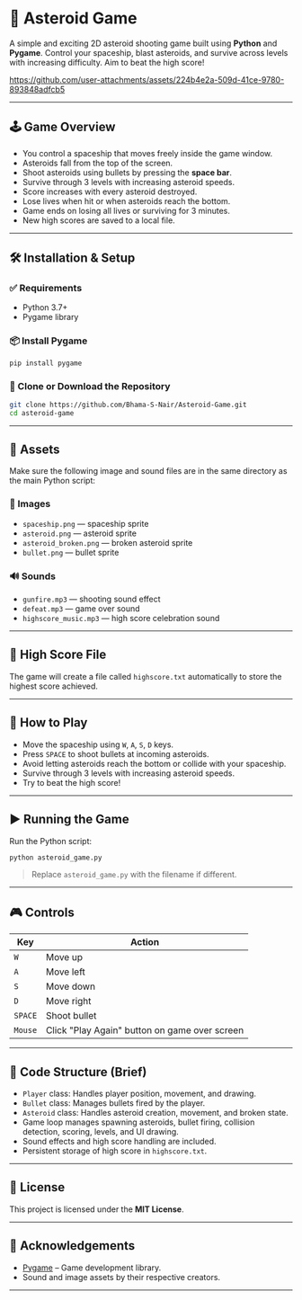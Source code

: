 # 🚀 Asteroid Game

A simple and exciting 2D asteroid shooting game built using **Python** and **Pygame**. Control your spaceship, blast asteroids, and survive across levels with increasing difficulty. Aim to beat the high score!






https://github.com/user-attachments/assets/224b4e2a-509d-41ce-9780-893848adfcb5




---

## 🕹️ Game Overview

- You control a spaceship that moves freely inside the game window.
- Asteroids fall from the top of the screen.
- Shoot asteroids using bullets by pressing the **space bar**.
- Survive through 3 levels with increasing asteroid speeds.
- Score increases with every asteroid destroyed.
- Lose lives when hit or when asteroids reach the bottom.
- Game ends on losing all lives or surviving for 3 minutes.
- New high scores are saved to a local file.

---

## 🛠️ Installation & Setup

### ✅ Requirements

- Python 3.7+
- Pygame library

### 📦 Install Pygame

```bash
pip install pygame
```

### 📁 Clone or Download the Repository

```bash
git clone https://github.com/Bhama-S-Nair/Asteroid-Game.git
cd asteroid-game
```

---

## 📂 Assets

Make sure the following image and sound files are in the same directory as the main Python script:

### 🎨 Images

- `spaceship.png` — spaceship sprite  
- `asteroid.png` — asteroid sprite  
- `asteroid_broken.png` — broken asteroid sprite  
- `bullet.png` — bullet sprite  

### 🔊 Sounds

- `gunfire.mp3` — shooting sound effect  
- `defeat.mp3` — game over sound  
- `highscore_music.mp3` — high score celebration sound  

---

## 🧠 High Score File

The game will create a file called `highscore.txt` automatically to store the highest score achieved.

---

## 🎯 How to Play

- Move the spaceship using `W`, `A`, `S`, `D` keys.
- Press `SPACE` to shoot bullets at incoming asteroids.
- Avoid letting asteroids reach the bottom or collide with your spaceship.
- Survive through 3 levels with increasing asteroid speeds.
- Try to beat the high score!

---

## ▶️ Running the Game

Run the Python script:

```bash
python asteroid_game.py
```

> Replace `asteroid_game.py` with the filename if different.

---

## 🎮 Controls

| Key       | Action                              |
|-----------|-------------------------------------|
| `W`       | Move up                             |
| `A`       | Move left                           |
| `S`       | Move down                           |
| `D`       | Move right                          |
| `SPACE`   | Shoot bullet                         |
| `Mouse`   | Click "Play Again" button on game over screen |

---

## 🧱 Code Structure (Brief)

- `Player` class: Handles player position, movement, and drawing.
- `Bullet` class: Manages bullets fired by the player.
- `Asteroid` class: Handles asteroid creation, movement, and broken state.
- Game loop manages spawning asteroids, bullet firing, collision detection, scoring, levels, and UI drawing.
- Sound effects and high score handling are included.
- Persistent storage of high score in `highscore.txt`.

---

## 📜 License

This project is licensed under the **MIT License**.

---

## 🙏 Acknowledgements

- [Pygame](https://www.pygame.org/) – Game development library.
- Sound and image assets by their respective creators.

---

